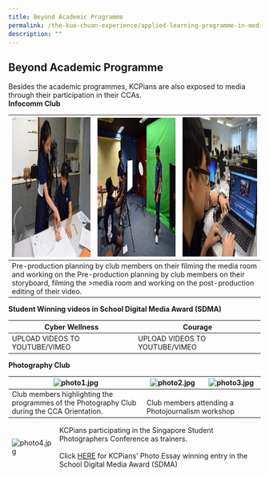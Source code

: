 ```yaml
---
title: Beyond Academic Programme
permalink: /the-kuo-chuan-experience/applied-learning-programme-in-media-literacy/beyond-academic-programme/
description: ""
---
```

## Beyond Academic Programme


Besides the academic programmes, KCPians are also exposed to media through their participation in their CCAs.  
**Infocomm Club**


<table>
<thead>
  <tr>
    <th><img src="/images/The%20Kuo%20Chuan%20Experience/ALP%20In%20Media%20Literacy/Infocomm%201.jpg" width="312" height="279"></th>
    <th><img src="/images/The%20Kuo%20Chuan%20Experience/ALP%20In%20Media%20Literacy/Infocomm%202.jpg" width="312" height="277"></th>
    <th><img src="images/The%20Kuo%20Chuan%20Experience/ALP%20In%20Media%20Literacy/Infocomm%203.jpg"  width="296" height="278"></th>
  </tr>
</thead>
<tbody>
  <tr>
    <td colspan="3">Pre-production planning by club members on their filming the media room and working on the Pre-production planning by club members on their storyboard,  filming the &gt;media room and working on the  post-production editing of their video.</td>
  </tr>
</tbody>
</table>

**Student Winning videos in School Digital Media Award (SDMA)**


<table>
<thead>
  <tr>
    <th>Cyber Wellness<br></th>
    <th>Courage<br></th>
  </tr>
</thead>
<tbody>
  <tr>
    <td>UPLOAD VIDEOS TO YOUTUBE/VIMEO</td>
    <td>UPLOAD VIDEOS TO YOUTUBE/VIMEO</td>
  </tr>
</tbody>
</table>

**Photography Club**

<table>
<thead>
  <tr>
    <th><img src="https://kuochuanpresbyteriansec.moe.edu.sg/qql/slot/u177/Distinctive%20Programme/ALP/photo1.jpg" alt="photo1.jpg" width="285" height="311"></th>
    <th><img src="https://kuochuanpresbyteriansec.moe.edu.sg/qql/slot/u177/Distinctive%20Programme/ALP/photo2.jpg" alt="photo2.jpg" width="284" height="312"></th>
    <th><img src="https://kuochuanpresbyteriansec.moe.edu.sg/qql/slot/u177/Distinctive%20Programme/ALP/photo3.jpg" alt="photo3.jpg" width="285" height="311"></th>
  </tr>
</thead>
<tbody>
  <tr>
    <td>Club members highlighting the programmes of the Photography Club during the CCA Orientation. <br></td>
    <td colspan="2"><br>Club members attending a Photojournalism workshop</td>
  </tr>
</tbody>
</table>

<table>
<thead>
  <tr>
    <td><img src="https://kuochuanpresbyteriansec.moe.edu.sg/qql/slot/u177/Distinctive%20Programme/ALP/photo4.jpg" alt="photo4.jpg" width="466" height="331"></td>
    <td>KCPians participating in the Singapore Student Photographers Conference as trainers.<br><br>Click <a href="https://kuochuanpresbyteriansec.moe.edu.sg/qql/slot/u177/Distinctive%20Programme/ALP/SDMA%202016%20-%20Photo%20Essay%20Submission%20by%20KCPSS.pdf">HERE</a>  for KCPians' Photo Essay winning entry in the School Digital Media Award (SDMA) <br></td>
  </tr>
</thead>
</table>